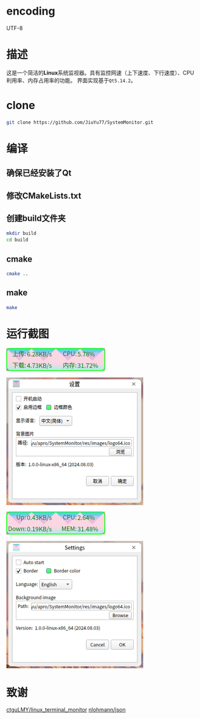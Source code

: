 # encoding
UTF-8

# 描述
这是一个简洁的**Linux**系统监视器。具有监控网速（上下速度、下行速度）、CPU利用率、内存占用率的功能。
界面实现基于`Qt5.14.2`。

# clone
```bash
git clone https://github.com/JiuYu77/SystemMonitor.git
```

# 编译
## 确保已经安装了Qt

## 修改CMakeLists.txt

## 创建build文件夹
```bash
mkdir build
cd build
```

## cmake
```bash
cmake ..
```

## make
```bash
make
```

# 运行截图
![](res/images/readme_01.png)

![](res/images/readme_02.png)

![](res/images/readme_03_English.png)

![](res/images/readme_04_English.png)

# 致谢
[ctguLMY/linux_terminal_monitor](https://github.com/ctguLMY/linux_terminal_monitor)
[nlohmann/json](https://github.com/nlohmann/json)
